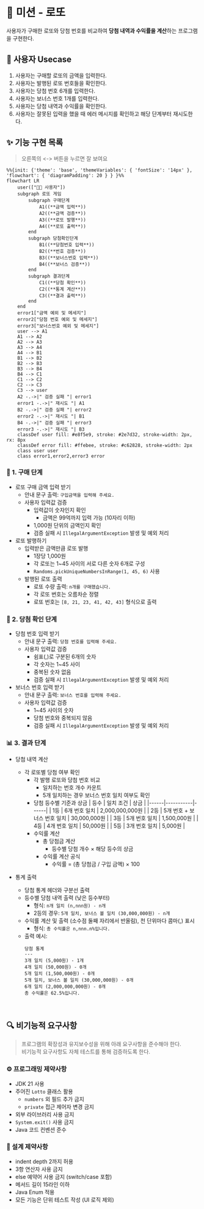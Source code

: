 # 🎲 미션 - 로또

사용자가 구매한 로또와 당첨 번호를 비교하여 **당첨 내역과 수익률을 계산**하는 프로그램을 구현한다.
<br/>

## 🎯 사용자 Usecase

1. 사용자는 구매할 로또의 금액을 입력한다.
2. 사용자는 발행된 로또 번호들을 확인한다.
3. 사용자는 당첨 번호 6개를 입력한다.
4. 사용자는 보너스 번호 1개를 입력한다.
5. 사용자는 당첨 내역과 수익률을 확인한다.
6. 사용자는 잘못된 입력을 했을 때 에러 메시지를 확인하고 해당 단계부터 재시도한다.
   <br/>

## ✨ 기능 구현 목록

> 오른쪽의 <-> 버튼을 누르면 잘 보여요

```mermaid
%%{init: {'theme': 'base', 'themeVariables': { 'fontSize': '14px' }, 'flowchart': { 'diagramPadding': 20 } } }%%
flowchart LR
    user(["🧑‍💻 사용자"])
    subgraph 로또 게임
        subgraph 구매단계
            A1((**금액 입력**))
            A2((**금액 검증**))
            A3((**로또 발행**))
            A4((**로또 출력**))
        end
        subgraph 당첨확인단계
            B1((**당첨번호 입력**))
            B2((**번호 검증**))
            B3((**보너스번호 입력**))
            B4((**보너스 검증**))
        end
        subgraph 결과단계
            C1((**당첨 확인**))
            C2((**통계 계산**))
            C3((**결과 출력**))
        end
    end
    error1["금액 예외 및 메세지"]
    error2["당첨 번호 예외 및 메세지"]
    error3["보너스번호 예외 및 메세지"]
    user --> A1
    A1 --> A2
    A2 --> A3
    A3 --> A4
    A4 --> B1
    B1 --> B2
    B2 --> B3
    B3 --> B4
    B4 --> C1
    C1 --> C2
    C2 --> C3
    C3 --> user
    A2 -.->|" 검증 실패 "| error1
    error1 -.->|" 재시도 "| A1
    B2 -.->|" 검증 실패 "| error2
    error2 -.->|" 재시도 "| B1
    B4 -.->|" 검증 실패 "| error3
    error3 -.->|" 재시도 "| B3
    classDef user fill: #e8f5e9, stroke: #2e7d32, stroke-width: 2px, rx: 8px
    classDef error fill: #ffebee, stroke: #c62828, stroke-width: 2px
    class user user
    class error1,error2,error3 error

```

### 📝 1. 구매 단계

- 로또 구매 금액 입력 받기
    - 안내 문구 출력: `구입금액을 입력해 주세요.`
    - 사용자 입력값 검증
        - 입력값이 숫자인지 확인
          - 금액은 99억까지 입력 가능 (10자리 이하)
        - 1,000원 단위의 금액인지 확인
        - 검증 실패 시 `IllegalArgumentException` 발생 및 예외 처리
- 로또 발행하기
    - 입력받은 금액만큼 로또 발행
        - 1장당 1,000원
        - 각 로또는 1~45 사이의 서로 다른 숫자 6개로 구성
        - `Randoms.pickUniqueNumbersInRange(1, 45, 6)` 사용
    - 발행된 로또 출력
        - 로또 수량 출력: `n개를 구매했습니다.`
        - 각 로또 번호는 오름차순 정렬
        - 로또 번호는 `[8, 21, 23, 41, 42, 43]` 형식으로 출력

### 🎯 2. 당첨 확인 단계

- 당첨 번호 입력 받기
    - 안내 문구 출력: `당첨 번호를 입력해 주세요.`
    - 사용자 입력값 검증
        - 쉼표(,)로 구분된 6개의 숫자
        - 각 숫자는 1~45 사이
        - 중복된 숫자 없음
        - 검증 실패 시 `IllegalArgumentException` 발생 및 예외 처리
- 보너스 번호 입력 받기
    - 안내 문구 출력: `보너스 번호를 입력해 주세요.`
    - 사용자 입력값 검증
        - 1~45 사이의 숫자
        - 당첨 번호와 중복되지 않음
        - 검증 실패 시 `IllegalArgumentException` 발생 및 예외 처리

### 📊 3. 결과 단계

- 당첨 내역 계산
    - 각 로또별 당첨 여부 확인
        - 각 발행 로또와 당첨 번호 비교
            - 일치하는 번호 개수 카운트
            - 5개 일치하는 경우 보너스 번호 일치 여부도 확인
        - 당첨 등수별 기준과 상금
          | 등수 | 일치 조건 | 상금 |
          |------|-----------|------|
          | 1등 | 6개 번호 일치 | 2,000,000,000원 |
          | 2등 | 5개 번호 + 보너스 번호 일치 | 30,000,000원 |
          | 3등 | 5개 번호 일치 | 1,500,000원 |
          | 4등 | 4개 번호 일치 | 50,000원 |
          | 5등 | 3개 번호 일치 | 5,000원 |
        - 수익률 계산
            - 총 당첨금 계산
                - 등수별 당첨 개수 × 해당 등수의 상금
            - 수익률 계산 공식
                - 수익률 = (총 당첨금 / 구입 금액) × 100

- 통계 출력
    - 당첨 통계 헤더와 구분선 출력
    - 등수별 당첨 내역 출력 (낮은 등수부터)
        - 형식: `n개 일치 (n,nnn원) - n개`
        - 2등의 경우: `5개 일치, 보너스 볼 일치 (30,000,000원) - n개`
    - 수익률 계산 및 출력 (소수점 둘째 자리에서 반올림), 천 단위마다 콤마(,) 표시
        - 형식: `총 수익률은 n,nnn.n%입니다.`
    - 출력 예시:
        ```
        당첨 통계
        ---
        3개 일치 (5,000원) - 1개
        4개 일치 (50,000원) - 0개
        5개 일치 (1,500,000원) - 0개
        5개 일치, 보너스 볼 일치 (30,000,000원) - 0개
        6개 일치 (2,000,000,000원) - 0개
        총 수익률은 62.5%입니다.
        ```

<br/>

## 🔍 비기능적 요구사항

> 프로그램의 확장성과 유지보수성을 위해 아래 요구사항을 준수해야 한다.  
> 비기능적 요구사항도 자체 테스트를 통해 검증하도록 한다.

### ⚙️ 프로그래밍 제약사항

* JDK 21 사용
* 주어진 `Lotto` 클래스 활용
    * `numbers` 외 필드 추가 금지
    * `private` 접근 제어자 변경 금지
* 외부 라이브러리 사용 금지
* `System.exit()` 사용 금지
* Java 코드 컨벤션 준수

### 📐 설계 제약사항

* indent depth 2까지 허용
* 3항 연산자 사용 금지
* else 예약어 사용 금지 (switch/case 포함)
* 메서드 길이 15라인 이하
* Java Enum 적용
* 모든 기능은 단위 테스트 작성 (UI 로직 제외)
